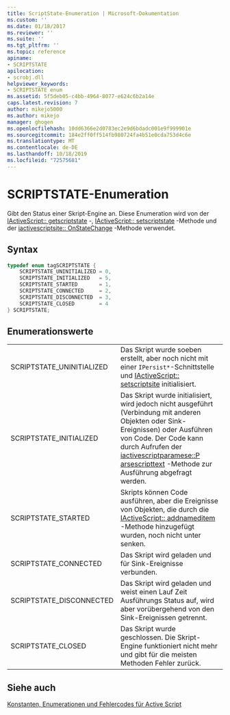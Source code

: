 ```yaml
---
title: ScriptState-Enumeration | Microsoft-Dokumentation
ms.custom: ''
ms.date: 01/18/2017
ms.reviewer: ''
ms.suite: ''
ms.tgt_pltfrm: ''
ms.topic: reference
apiname:
- SCRIPTSTATE
apilocation:
- scrobj.dll
helpviewer_keywords:
- SCRIPTSTATE enum
ms.assetid: 5f5deb05-c4bb-4964-8077-e624c6b2a14e
caps.latest.revision: 7
author: mikejo5000
ms.author: mikejo
manager: ghogen
ms.openlocfilehash: 10dd6366e2d0783ec2e9d6bdadc001e9f999901e
ms.sourcegitcommit: 184e2ff0ff514fb980724fa4b51e0cda753d4c6e
ms.translationtype: MT
ms.contentlocale: de-DE
ms.lasthandoff: 10/18/2019
ms.locfileid: "72575681"
---
```

# <a name="scriptstate-enumeration"></a>SCRIPTSTATE-Enumeration
Gibt den Status einer Skript-Engine an. Diese Enumeration wird von der [IActiveScript:: getscriptstate](../../winscript/reference/iactivescript-getscriptstate.md) -, [IActiveScript:: setscriptstate](../../winscript/reference/iactivescript-setscriptstate.md) -Methode und der [iactivescriptsite:: OnStateChange](../../winscript/reference/iactivescriptsite-onstatechange.md) -Methode verwendet.  
  
## <a name="syntax"></a>Syntax  
  
```cpp
typedef enum tagSCRIPTSTATE {  
    SCRIPTSTATE_UNINITIALIZED = 0,  
    SCRIPTSTATE_INITIALIZED   = 5,  
    SCRIPTSTATE_STARTED       = 1,  
    SCRIPTSTATE_CONNECTED     = 2,  
    SCRIPTSTATE_DISCONNECTED  = 3,  
    SCRIPTSTATE_CLOSED        = 4  
} SCRIPTSTATE;  
```  
  
## <a name="enumeration-values"></a>Enumerationswerte  
  
|||  
|-|-|  
|SCRIPTSTATE_UNINITIALIZED|Das Skript wurde soeben erstellt, aber noch nicht mit einer `IPersist*`-Schnittstelle und [IActiveScript:: setscriptsite](../../winscript/reference/iactivescript-setscriptsite.md) initialisiert.|  
|SCRIPTSTATE_INITIALIZED|Das Skript wurde initialisiert, wird jedoch nicht ausgeführt (Verbindung mit anderen Objekten oder Sink-Ereignissen) oder Ausführen von Code. Der Code kann durch Aufrufen der [iactivescriptparamese::P arsescripttext](../../winscript/reference/iactivescriptparse-parsescripttext.md) -Methode zur Ausführung abgefragt werden.|  
|SCRIPTSTATE_STARTED|Skripts können Code ausführen, aber die Ereignisse von Objekten, die durch die [IActiveScript:: addnameditem](../../winscript/reference/iactivescript-addnameditem.md) -Methode hinzugefügt wurden, noch nicht unter senken.|  
|SCRIPTSTATE_CONNECTED|Das Skript wird geladen und für Sink-Ereignisse verbunden.|  
|SCRIPTSTATE_DISCONNECTED|Das Skript wird geladen und weist einen Lauf Zeit Ausführungs Status auf, wird aber vorübergehend von den Sink-Ereignissen getrennt.|  
|SCRIPTSTATE_CLOSED|Das Skript wurde geschlossen. Die Skript-Engine funktioniert nicht mehr und gibt für die meisten Methoden Fehler zurück.|  
  
## <a name="see-also"></a>Siehe auch  
 [Konstanten, Enumerationen und Fehlercodes für Active Script](../../winscript/reference/active-script-constants-enumerations-and-error-codes.md)